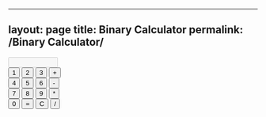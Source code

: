 


---
layout: page
title: Binary Calculator
permalink: /Binary Calculator/
---



<form name="calculator">
  <input type="text" name="display" id="display" style="width: 100px;" disabled>
  <br>
  <input type="button" value="1" onclick="calculator.display.value += '1'">
  <input type="button" value="2" onclick="calculator.display.value += '2'">
  <input type="button" value="3" onclick="calculator.display.value += '3'">
  <input type="button" value="+" onclick="calculator.display.value += '+'">
  <br>
  <input type="button" value="4" onclick="calculator.display.value += '4'">
  <input type="button" value="5" onclick="calculator.display.value += '5'">
  <input type="button" value="6" onclick="calculator.display.value += '6'">
  <input type="button" value="-" onclick="calculator.display.value += '-'">
  <br>
  <input type="button" value="7" onclick="calculator.display.value += '7'">
  <input type="button" value="8" onclick="calculator.display.value += '8'">
  <input type="button" value="9" onclick="calculator.display.value += '9'">
  <input type="button" value="*" onclick="calculator.display.value += '*'">
  <br>
  <input type="button" value="0" onclick="calculator.display.value += '0'">
  <input type="button" value="=" onclick="calculate()">
  <input type="button" value="C" onclick="calculator.display.value = ''">
  <input type="button" value="/" onclick="calculator.display.value += '/'">
</form>

<p id="binaryResult"></p> <!-- This will show the binary result -->

<script>
  function calculate() {
    const displayValue = calculator.display.value;
    let result;

    try {
      // Perform the calculation
      result = eval(displayValue);

      // Convert the result to binary, handle decimals separately
      let binaryResult = convertToBinary(result);

      // Display the binary result
      document.getElementById('binaryResult').textContent = "Binary: " + binaryResult;

      // Update the calculator display with the result
      calculator.display.value = result;

    } catch (e) {
      calculator.display.value = 'Error';
      document.getElementById('binaryResult').textContent = '';
    }
  }

  // Function to convert the result to binary
  function convertToBinary(number) {
    if (Number.isInteger(number)) {
      // If it's an integer, simply convert to binary
      return number.toString(2);
    } else {
      // If it's a decimal, handle fractional part separately
      const integerPart = Math.floor(number);
      const decimalPart = number - integerPart;

      // Convert the integer part to binary
      let binaryInteger = integerPart.toString(2);

      // Convert the decimal part to binary
      let binaryDecimal = '';
      let fraction = decimalPart;
      let precision = 10; // Precision limit for the decimal part conversion
      
      // Multiply the fractional part by 2 and capture each "1" or "0"
      while (fraction > 0 && precision > 0) {
        fraction *= 2;
        if (fraction >= 1) {
          binaryDecimal += '1';
          fraction -= 1;
        } else {
          binaryDecimal += '0';
        }
        precision--;
      }

      return binaryDecimal ? `${binaryInteger}.${binaryDecimal}` : binaryInteger;
    }
  }
</script>

